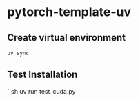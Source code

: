 # pytorch-template-uv

## Create virtual environment

```sh
uv sync
```

## Test Installation

``sh
uv run test_cuda.py
```
